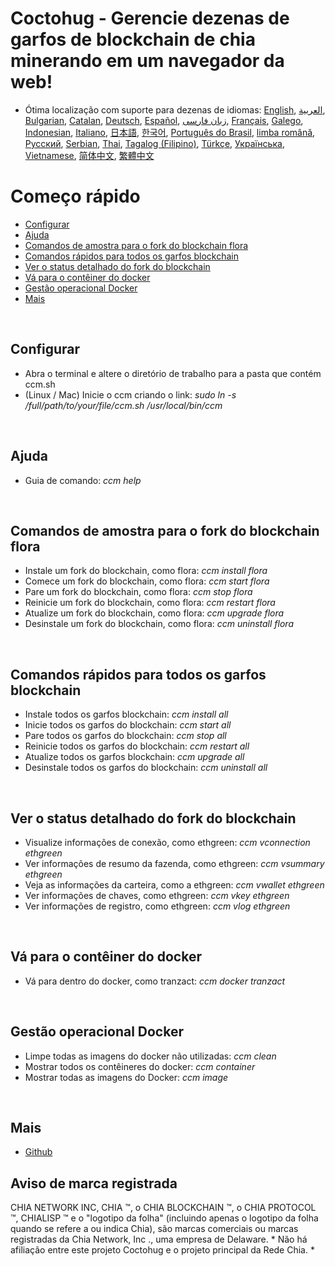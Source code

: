 # Coctohug - Gerencie dezenas de garfos de blockchain de chia minerando em um navegador da web!
- Ótima localização com suporte para dezenas de idiomas: [English](./ccm_en.md), [العربية](./ccm_ar.md), [Bulgarian](./ccm_bg.md), [Catalan](./ccm_ca.md), [Deutsch](./ccm_de.md), [Español](./ccm_es.md), [زبان فارسی](./ccm_fa.md), [Français](./ccm_fr.md), [Galego](./ccm_gl.md), [Indonesian](./ccm_id.md), [Italiano](./ccm_it.md), [日本語](./ccm_ja.md), [한국어](./ccm_ko.md), [Português do Brasil](./ccm_pt.md), [limba română](./ccm_ro.md), [Русский](./ccm_ru.md), [Serbian](./ccm_sr.md), [Thai](./ccm_th.md), [Tagalog (Filipino)](./ccm_tl.md), [Türkçe](./ccm_tr.md), [Українська](./ccm_uk.md), [Vietnamese](./ccm_vi.md), [简体中文](./ccm_zh-CN.md), [繁體中文](./ccm_zh-TW.md)


# Começo rápido
  - [Configurar](#ccm-setup)
  - [Ajuda](#ccm-help)
  - [Comandos de amostra para o fork do blockchain flora](#ccm-sample)
  - [Comandos rápidos para todos os garfos blockchain](#ccm-all)
  - [Ver o status detalhado do fork do blockchain](#ccm-view)
  - [Vá para o contêiner do docker](#ccm-docker)
  - [Gestão operacional Docker](#ccm-docker-manage)
  - [Mais](#ccm-more)
  

<p id="ccm-setup">&nbsp;</p>

## Configurar
- Abra o terminal e altere o diretório de trabalho para a pasta que contém ccm.sh
- (Linux / Mac) Inicie o ccm criando o link: <i>sudo ln -s /full/path/to/your/file/ccm.sh /usr/local/bin/ccm</i>


<p id="ccm-help">&nbsp;</p>

## Ajuda
- Guia de comando: <i>ccm help</i>


<p id="ccm-sample">&nbsp;</p>

## Comandos de amostra para o fork do blockchain flora
- Instale um fork do blockchain, como flora: <i>ccm install flora</i>
- Comece um fork do blockchain, como flora: <i>ccm start flora</i>
- Pare um fork do blockchain, como flora: <i>ccm stop flora</i>
- Reinicie um fork do blockchain, como flora: <i>ccm restart flora</i>
- Atualize um fork do blockchain, como flora: <i>ccm upgrade flora</i>
- Desinstale um fork do blockchain, como flora: <i>ccm uninstall flora</i>


<p id="ccm-all">&nbsp;</p>

## Comandos rápidos para todos os garfos blockchain
- Instale todos os garfos blockchain: <i>ccm install all</i>
- Inicie todos os garfos do blockchain: <i>ccm start all</i>
- Pare todos os garfos do blockchain: <i>ccm stop all</i>
- Reinicie todos os garfos do blockchain: <i>ccm restart all</i>
- Atualize todos os garfos blockchain: <i>ccm upgrade all</i>
- Desinstale todos os garfos do blockchain: <i>ccm uninstall all</i>


<p id="ccm-view">&nbsp;</p>

## Ver o status detalhado do fork do blockchain
- Visualize informações de conexão, como ethgreen: <i>ccm vconnection ethgreen</i>
- Ver informações de resumo da fazenda, como ethgreen: <i>ccm vsummary ethgreen</i>
- Veja as informações da carteira, como a ethgreen: <i>ccm vwallet ethgreen</i>
- Ver informações de chaves, como ethgreen: <i>ccm vkey ethgreen</i>
- Ver informações de registro, como ethgreen: <i>ccm vlog ethgreen</i>


<p id="ccm-docker">&nbsp;</p>

## Vá para o contêiner do docker
- Vá para dentro do docker, como tranzact: <i>ccm docker tranzact</i>


<p id="ccm-docker-manage">&nbsp;</p>

## Gestão operacional Docker
- Limpe todas as imagens do docker não utilizadas: <i>ccm clean</i>
- Mostrar todos os contêineres do docker: <i>ccm container</i>
- Mostrar todas as imagens do Docker: <i>ccm image</i>


<p id="ccm-more">&nbsp;</p>

## Mais
- [Github](https://github.com/raingggg/coctohug-manager)

## Aviso de marca registrada
CHIA NETWORK INC, CHIA ™, o CHIA BLOCKCHAIN ​​™, o CHIA PROTOCOL ™, CHIALISP ™ e o &#34;logotipo da folha&#34; (incluindo apenas o logotipo da folha quando se refere a ou indica Chia), são marcas comerciais ou marcas registradas da Chia Network, Inc ., uma empresa de Delaware. * Não há afiliação entre este projeto Coctohug e o projeto principal da Rede Chia. *
 
 
 
 
